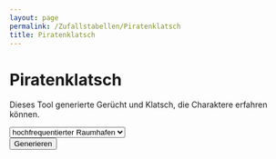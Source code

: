 ```yaml
---
layout: page
permalink: /Zufallstabellen/Piratenklatsch
title: Piratenklatsch
---
```


# Piratenklatsch

Dieses Tool generierte Gerücht und Klatsch, die Charaktere erfahren können.

<div class="row mb-3">
    <div class="col">
        <select name="selort" id="selort" class="form-select">
            <option value="w4">hochfrequentierter Raumhafen</option>
            <option value="-2">abgelegener Raumhafen</option>
            <option value="w4">zentraler Planet</option>
            <option value="-2">abgelegener Planet</option>
            <option value="+1">Piraten-/Rebellenkneipe</option>
        </select>
    </div>
    <div class="col">
        <button class="btn btn-yellow" id="generate">Generieren</button>
    </div>
</div>

<div id="klatsch">
</div>

<script type="text/javascript" src="/assets/js/data_names.js"></script>
<script type="text/javascript" src="/assets/js/zufallstabellen.js"></script>
<script type="text/javascript" src="/assets/js/zufallsgenerator.js"></script>
<script type="text/javascript" src="/assets/js/piratenklatsch.js"></script>
